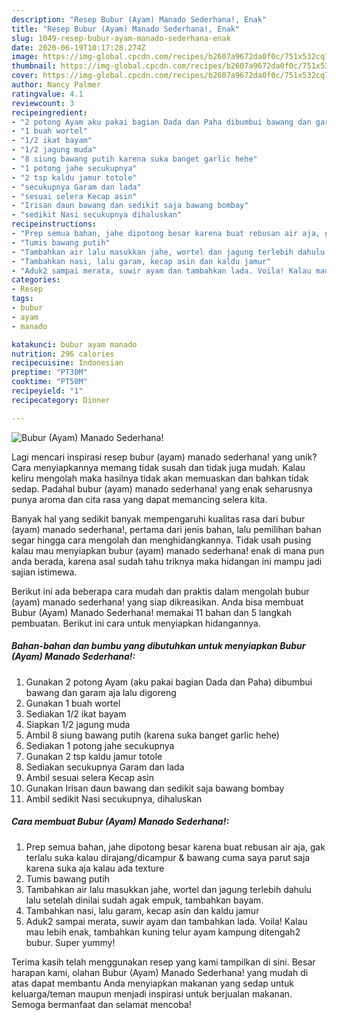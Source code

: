 ```yaml
---
description: "Resep Bubur (Ayam) Manado Sederhana!, Enak"
title: "Resep Bubur (Ayam) Manado Sederhana!, Enak"
slug: 1049-resep-bubur-ayam-manado-sederhana-enak
date: 2020-06-19T10:17:28.274Z
image: https://img-global.cpcdn.com/recipes/b2607a9672da0f0c/751x532cq70/bubur-ayam-manado-sederhana-foto-resep-utama.jpg
thumbnail: https://img-global.cpcdn.com/recipes/b2607a9672da0f0c/751x532cq70/bubur-ayam-manado-sederhana-foto-resep-utama.jpg
cover: https://img-global.cpcdn.com/recipes/b2607a9672da0f0c/751x532cq70/bubur-ayam-manado-sederhana-foto-resep-utama.jpg
author: Nancy Palmer
ratingvalue: 4.1
reviewcount: 3
recipeingredient:
- "2 potong Ayam aku pakai bagian Dada dan Paha dibumbui bawang dan garam aja lalu digoreng"
- "1 buah wortel"
- "1/2 ikat bayam"
- "1/2 jagung muda"
- "8 siung bawang putih karena suka banget garlic hehe"
- "1 potong jahe secukupnya"
- "2 tsp kaldu jamur totole"
- "secukupnya Garam dan lada"
- "sesuai selera Kecap asin"
- "Irisan daun bawang dan sedikit saja bawang bombay"
- "sedikit Nasi secukupnya dihaluskan"
recipeinstructions:
- "Prep semua bahan, jahe dipotong besar karena buat rebusan air aja, gak terlalu suka kalau dirajang/dicampur &amp; bawang cuma saya parut saja karena suka aja kalau ada texture"
- "Tumis bawang putih"
- "Tambahkan air lalu masukkan jahe, wortel dan jagung terlebih dahulu lalu setelah dinilai sudah agak empuk, tambahkan bayam."
- "Tambahkan nasi, lalu garam, kecap asin dan kaldu jamur"
- "Aduk2 sampai merata, suwir ayam dan tambahkan lada. Voila! Kalau mau lebih enak, tambahkan kuning telur ayam kampung ditengah2 bubur. Super yummy!"
categories:
- Resep
tags:
- bubur
- ayam
- manado

katakunci: bubur ayam manado 
nutrition: 296 calories
recipecuisine: Indonesian
preptime: "PT30M"
cooktime: "PT50M"
recipeyield: "1"
recipecategory: Dinner

---
```



![Bubur (Ayam) Manado Sederhana!](https://img-global.cpcdn.com/recipes/b2607a9672da0f0c/751x532cq70/bubur-ayam-manado-sederhana-foto-resep-utama.jpg)

Lagi mencari inspirasi resep bubur (ayam) manado sederhana! yang unik? Cara menyiapkannya memang tidak susah dan tidak juga mudah. Kalau keliru mengolah maka hasilnya tidak akan memuaskan dan bahkan tidak sedap. Padahal bubur (ayam) manado sederhana! yang enak seharusnya punya aroma dan cita rasa yang dapat memancing selera kita.



Banyak hal yang sedikit banyak mempengaruhi kualitas rasa dari bubur (ayam) manado sederhana!, pertama dari jenis bahan, lalu pemilihan bahan segar hingga cara mengolah dan menghidangkannya. Tidak usah pusing kalau mau menyiapkan bubur (ayam) manado sederhana! enak di mana pun anda berada, karena asal sudah tahu triknya maka hidangan ini mampu jadi sajian istimewa.


Berikut ini ada beberapa cara mudah dan praktis dalam mengolah bubur (ayam) manado sederhana! yang siap dikreasikan. Anda bisa membuat Bubur (Ayam) Manado Sederhana! memakai 11 bahan dan 5 langkah pembuatan. Berikut ini cara untuk menyiapkan hidangannya.

<!--inarticleads1-->

##### Bahan-bahan dan bumbu yang dibutuhkan untuk menyiapkan Bubur (Ayam) Manado Sederhana!:

1. Gunakan 2 potong Ayam (aku pakai bagian Dada dan Paha) dibumbui bawang dan garam aja lalu digoreng
1. Gunakan 1 buah wortel
1. Sediakan 1/2 ikat bayam
1. Siapkan 1/2 jagung muda
1. Ambil 8 siung bawang putih (karena suka banget garlic hehe)
1. Sediakan 1 potong jahe secukupnya
1. Gunakan 2 tsp kaldu jamur totole
1. Sediakan secukupnya Garam dan lada
1. Ambil sesuai selera Kecap asin
1. Gunakan Irisan daun bawang dan sedikit saja bawang bombay
1. Ambil sedikit Nasi secukupnya, dihaluskan




<!--inarticleads2-->

##### Cara membuat Bubur (Ayam) Manado Sederhana!:

1. Prep semua bahan, jahe dipotong besar karena buat rebusan air aja, gak terlalu suka kalau dirajang/dicampur &amp; bawang cuma saya parut saja karena suka aja kalau ada texture
1. Tumis bawang putih
1. Tambahkan air lalu masukkan jahe, wortel dan jagung terlebih dahulu lalu setelah dinilai sudah agak empuk, tambahkan bayam.
1. Tambahkan nasi, lalu garam, kecap asin dan kaldu jamur
1. Aduk2 sampai merata, suwir ayam dan tambahkan lada. Voila! Kalau mau lebih enak, tambahkan kuning telur ayam kampung ditengah2 bubur. Super yummy!




Terima kasih telah menggunakan resep yang kami tampilkan di sini. Besar harapan kami, olahan Bubur (Ayam) Manado Sederhana! yang mudah di atas dapat membantu Anda menyiapkan makanan yang sedap untuk keluarga/teman maupun menjadi inspirasi untuk berjualan makanan. Semoga bermanfaat dan selamat mencoba!
